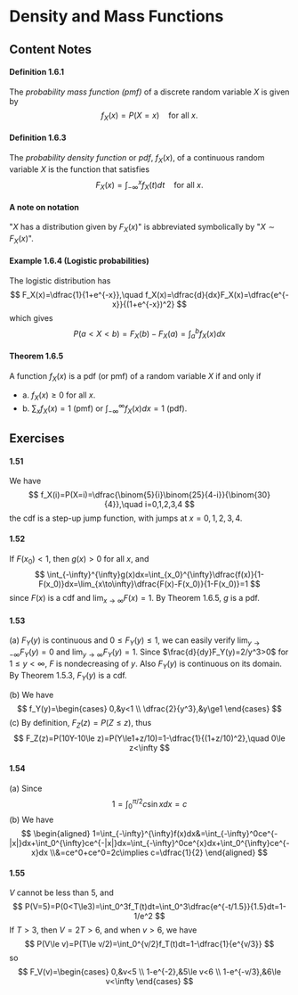 # Density and Mass Functions

## Content Notes

#### Definition 1.6.1

The *probability mass function (pmf)* of a discrete random variable $X$ is given by
$$
f_X(x)=P(X=x)\quad\text{for all }x.
$$

#### Definition 1.6.3

The *probability density function* or *pdf*, $f_X(x)$, of a continuous random variable $X$ is the function that satisfies
$$
F_X(x)=\int_{-\infty}^xf_X(t)dt\quad\text{for all }x.
$$

#### A note on notation

"$X$ has a distribution given by $F_X(x)$" is abbreviated symbolically by "$X\sim F_X(x)$".

#### Example 1.6.4 (Logistic probabilities)

The logistic distribution has
$$
F_X(x)=\dfrac{1}{1+e^{-x}},\quad f_X(x)=\dfrac{d}{dx}F_X(x)=\dfrac{e^{-x}}{(1+e^{-x})^2}
$$
which gives
$$
P(a<X<b)=F_X(b)-F_X(a)=\int_a^bf_X(x)dx
$$

#### Theorem 1.6.5

A function $f_X(x)$ is a pdf (or pmf) of a random variable $X$ if and only if

- a. $f_X(x)\ge0$ for all $x$.
- b. $\sum_x f_X(x)=1$ (pmf) or $\int_{-\infty}^{\infty}f_X(x)dx=1$ (pdf).

## Exercises

#### 1.51

We have
$$
f_X(i)=P(X=i)=\dfrac{\binom{5}{i}\binom{25}{4-i}}{\binom{30}{4}},\quad i=0,1,2,3,4
$$
the cdf is a step-up jump function, with jumps at $x=0,1,2,3,4$.

#### 1.52

If $F(x_0)<1$, then $g(x)>0$ for all $x$, and
$$
\int_{-\infty}^{\infty}g(x)dx=\int_{x_0}^{\infty}\dfrac{f(x)}{1-F(x_0)}dx=\lim_{x\to\infty}\dfrac{F(x)-F(x_0)}{1-F(x_0)}=1
$$
since $F(x)$ is a cdf and $\lim_{x\to\infty} F(x)=1$. By Theorem 1.6.5, $g$ is a pdf.

#### 1.53

(a) $F_Y(y)$ is continuous and $0\le F_Y(y)\le 1$, we can easily verify $\lim_{y\to-\infty}F_Y(y)=0$ and $\lim_{y\to\infty}F_Y(y)=1$. Since $\frac{d}{dy}F_Y(y)=2/y^3>0$ for $1\le y<\infty$, $F$ is nondecreasing of $y$. Also $F_Y(y)$ is continuous on its domain. By Theorem 1.5.3, $F_Y(y)$ is a cdf.

(b) We have
$$
f_Y(y)=\begin{cases}
0,&y<1
\\
\dfrac{2}{y^3},&y\ge1
\end{cases}
$$
(c) By definition, $F_Z(z)=P(Z\le z)$, thus
$$
F_Z(z)=P(10Y-10\le z)=P(Y\le1+z/10)=1-\dfrac{1}{(1+z/10)^2},\quad 0\le z<\infty
$$

#### 1.54

(a) Since
$$
1=\int_0^{\pi/2}c\sin{x}dx=c
$$
(b) We have
$$
\begin{aligned}
1=\int_{-\infty}^{\infty}f(x)dx&=\int_{-\infty}^0ce^{-|x|}dx+\int_0^{\infty}ce^{-|x|}dx=\int_{-\infty}^0ce^{x}dx+\int_0^{\infty}ce^{-x}dx
\\&=ce^0+ce^0=2c\implies c=\dfrac{1}{2}
\end{aligned}
$$

#### 1.55

$V$ cannot be less than 5, and
$$
P(V=5)=P(0<T\le3)=\int_0^3f_T(t)dt=\int_0^3\dfrac{e^{-t/1.5}}{1.5}dt=1-1/e^2
$$
If $T>3$, then $V=2T>6$, and when $v>6$, we have
$$
P(V\le v)=P(T\le v/2)=\int_0^{v/2}f_T(t)dt=1-\dfrac{1}{e^{v/3}}
$$
so
$$
F_V(v)=\begin{cases}
0,&v<5
\\
1-e^{-2},&5\le v<6
\\
1-e^{-v/3},&6\le v<\infty
\end{cases}
$$
